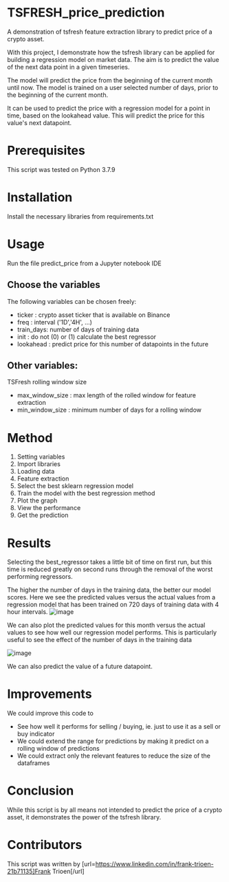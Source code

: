 # TSFRESH_price_prediction
A demonstration of tsfresh feature extraction library to predict price of a crypto asset.

With this project, I demonstrate how the tsfresh library can be applied for building a regression model on market data. The aim is to predict the value of the next data point in a given timeseries. 

The model will predict the price from the beginning of the current month until now. The model is trained on a user selected number of days, prior to the beginning of the current month.

It can be used to predict the price with a regression model for a point in time, based on the lookahead value. This will predict the price for this value's next datapoint.

# Prerequisites 

This script was tested on Python 3.7.9

# Installation

Install the necessary libraries from requirements.txt

# Usage

Run the file predict_price from a Jupyter notebook IDE

## Choose the variables
The following variables can be chosen freely:

- ticker : crypto asset ticker that is available on Binance 
- freq : interval ('1D','4H', ...)
- train_days: number of days of training data
- init : do not (0) or (1) calculate the best regressor
- lookahead : predict price for this number of datapoints in the future

## Other variables:
TSFresh rolling window size
- max_window_size : max length of the rolled window for feature extraction
- min_window_size : minimum number of days for a rolling window


# Method

1. Setting variables
2. Import libraries
3. Loading data
4. Feature extraction
5. Select the best sklearn regression model
6. Train the model with the best regression method
7. Plot the graph
8. View the performance
9. Get the prediction

# Results

Selecting the best_regressor takes a little bit of time on first run, but this time is reduced greatly on second runs through the removal of the worst performing regressors.

The higher the number of days in the training data, the better our model scores. Here we see the predicted values versus the actual values from a regression model that has been trained on 720 days of training data with 4 hour intervals. 
![image](https://user-images.githubusercontent.com/113235815/219980203-56757dcb-8f38-4348-ba62-97c13a7a3472.png)

We can also plot the predicted values for this month versus the actual values to see how well our regression model performs. This is particularly useful to see the effect of the number of days in the training data

![image](https://user-images.githubusercontent.com/113235815/219980214-c4781397-b758-456a-9d14-83b4ac88dda1.png)

We can also predict the value of a future datapoint.

# Improvements

We could improve this code to 
- See how well it performs for selling / buying, ie. just to use it as a sell or buy indicator
- We could extend the range for predictions by making it predict on a rolling window of predictions
- We could extract only the relevant features to reduce the size of the dataframes

# Conclusion

While this script is by all means not intended to predict the price of a crypto asset, it demonstrates the power of the tsfresh library.

# Contributors

This script was written by [url=https://www.linkedin.com/in/frank-trioen-21b71135]Frank Trioen[/url]
 
